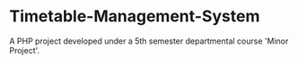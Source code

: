 # Timetable-Management-System
A PHP project developed under a 5th semester departmental course 'Minor Project'.
